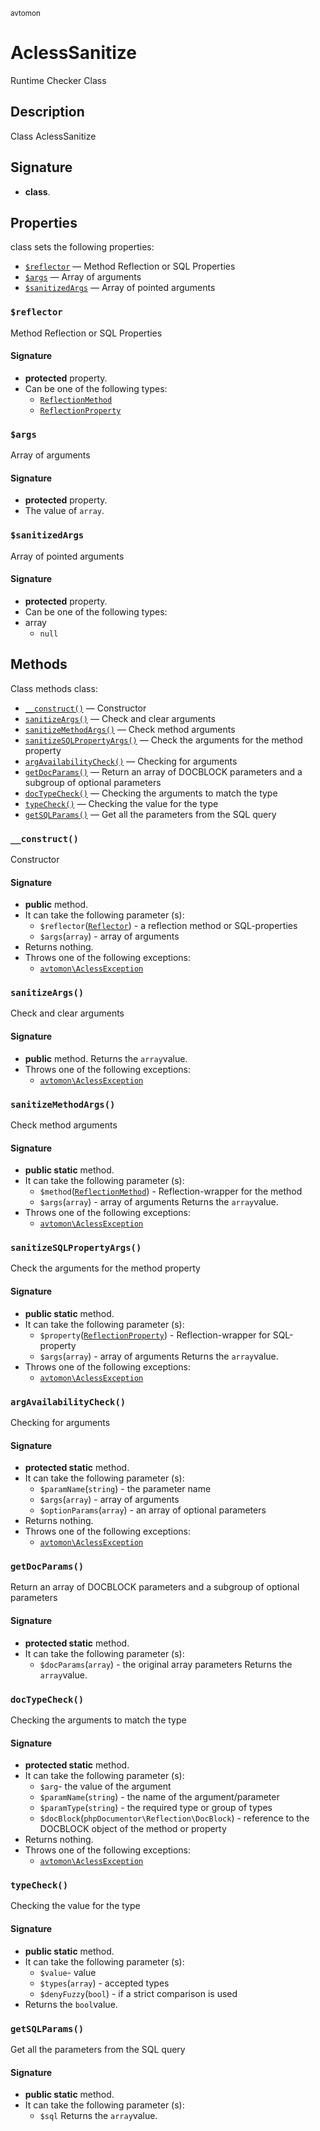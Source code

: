<small> avtomon </small>

AclessSanitize
==============

Runtime Checker Class

Description
-----------

Class AclessSanitize

Signature
---------

- **class**.

Properties
----------

class sets the following properties:

  - [`$reflector`](#$reflector) &mdash; Method Reflection or SQL Properties
  - [`$args`](#$args) &mdash; Array of arguments
  - [`$sanitizedArgs`](#$sanitizedArgs) &mdash; Array of pointed arguments

### `$reflector`<a name="reflector"> </a>

Method Reflection or SQL Properties

#### Signature

- **protected** property.
- Can be one of the following types:
  - [`ReflectionMethod`](http://php.net/class.ReflectionMethod)
  - [`ReflectionProperty`](http://php.net/class.ReflectionProperty)

### `$args`<a name="args"> </a>

Array of arguments

#### Signature

- **protected** property.
- The value of `array`.

### `$sanitizedArgs`<a name="sanitizedArgs"> </a>

Array of pointed arguments

#### Signature

- **protected** property.
- Can be one of the following types:
- array
  - `null`

Methods
-------

Class methods class:

  - [`__construct()`](#__construct) &mdash; Constructor
  - [`sanitizeArgs()`](#sanitizeArgs) &mdash; Check and clear arguments
  - [`sanitizeMethodArgs()`](#sanitizeMethodArgs) &mdash; Check method arguments
  - [`sanitizeSQLPropertyArgs()`](#sanitizeSQLPropertyArgs) &mdash; Check the arguments for the method property
  - [`argAvailabilityCheck()`](#argAvailabilityCheck) &mdash; Checking for arguments
  - [`getDocParams()`](#getDocParams) &mdash; Return an array of DOCBLOCK parameters and a subgroup of optional parameters
  - [`docTypeCheck()`](#docTypeCheck) &mdash; Checking the arguments to match the type
  - [`typeCheck()`](#typeCheck) &mdash; Checking the value for the type
  - [`getSQLParams()`](#getSQLParams) &mdash; Get all the parameters from the SQL query

### `__construct()`<a name="__construct"> </a>

Constructor

#### Signature

- **public** method.
- It can take the following parameter (s):
  - `$reflector`([`Reflector`](http://php.net/class.Reflector)) - a reflection method or SQL-properties
  - `$args`(`array`) - array of arguments
- Returns nothing.
- Throws one of the following exceptions:
  - [`avtomon\AclessException`](../avtomon/AclessException.md)

### `sanitizeArgs()`<a name="sanitizeArgs"> </a>

Check and clear arguments

#### Signature

- **public** method.
Returns the `array`value.
- Throws one of the following exceptions:
  - [`avtomon\AclessException`](../avtomon/AclessException.md)

### `sanitizeMethodArgs()`<a name="sanitizeMethodArgs"> </a>

Check method arguments

#### Signature

- **public static** method.
- It can take the following parameter (s):
  - `$method`([`ReflectionMethod`](http://php.net/class.ReflectionMethod)) - Reflection-wrapper for the method
  - `$args`(`array`) - array of arguments
Returns the `array`value.
- Throws one of the following exceptions:
  - [`avtomon\AclessException`](../avtomon/AclessException.md)

### `sanitizeSQLPropertyArgs()`<a name="sanitizeSQLPropertyArgs"> </a>

Check the arguments for the method property

#### Signature

- **public static** method.
- It can take the following parameter (s):
  - `$property`([`ReflectionProperty`](http://php.net/class.ReflectionProperty)) - Reflection-wrapper for SQL-property
  - `$args`(`array`) - array of arguments
Returns the `array`value.
- Throws one of the following exceptions:
  - [`avtomon\AclessException`](../avtomon/AclessException.md)

### `argAvailabilityCheck()`<a name="argAvailabilityCheck"> </a>

Checking for arguments

#### Signature

- **protected static** method.
- It can take the following parameter (s):
  - `$paramName`(`string`) - the parameter name
  - `$args`(`array`) - array of arguments
  - `$optionParams`(`array`) - an array of optional parameters
- Returns nothing.
- Throws one of the following exceptions:
  - [`avtomon\AclessException`](../avtomon/AclessException.md)

### `getDocParams()`<a name="getDocParams"> </a>

Return an array of DOCBLOCK parameters and a subgroup of optional parameters

#### Signature

- **protected static** method.
- It can take the following parameter (s):
  - `$docParams`(`array`) - the original array parameters
Returns the `array`value.

### `docTypeCheck()`<a name="docTypeCheck"> </a>

Checking the arguments to match the type

#### Signature

- **protected static** method.
- It can take the following parameter (s):
  - `$arg`- the value of the argument
  - `$paramName`(`string`) - the name of the argument/parameter
  - `$paramType`(`string`) - the required type or group of types
  - `$docBlock`(`phpDocumentor\Reflection\DocBlock`) - reference to the DOCBLOCK object of the method or property
- Returns nothing.
- Throws one of the following exceptions:
  - [`avtomon\AclessException`](../avtomon/AclessException.md)

### `typeCheck()`<a name="typeCheck"> </a>

Checking the value for the type

#### Signature

- **public static** method.
- It can take the following parameter (s):
  - `$value`- value
  - `$types`(`array`) - accepted types
  - `$denyFuzzy`(`bool`) - if a strict comparison is used
- Returns the `bool`value.

### `getSQLParams()`<a name="getSQLParams"> </a>

Get all the parameters from the SQL query

#### Signature

- **public static** method.
- It can take the following parameter (s):
  - `$sql`
Returns the `array`value.

